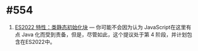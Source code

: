 # #554

1. [ES2022 特性：类静态初始化块](./A_Look_at_an_ES2022_Feature:_Class_Static_Initialization_Blocks.md) — 你可能不会因为认为 JavaScript在这里有点 Java 化而受到责备，但是，尽管如此，这个提议处于第 4 阶段，并计划包含在ES2022中。